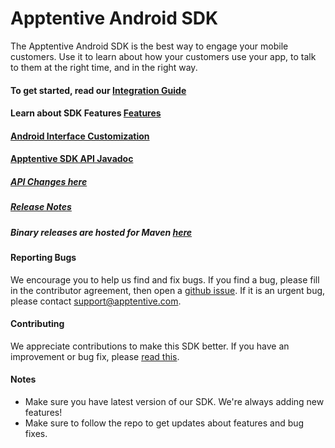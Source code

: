 # Apptentive Android SDK

The Apptentive Android SDK is the best way to engage your mobile customers. Use it to learn about how your customers
use your app, to talk to them at the right time, and in the right way.

#### To get started, read our [Integration Guide](https://learn.apptentive.com/knowledge-base/android-integration/)

#### Learn about SDK Features [Features](http://www.apptentive.com/docs/android/features/)

#### [Android Interface Customization](https://learn.apptentive.com/knowledge-base/interface-customization-android/)
#### [Apptentive SDK API Javadoc](http://www.apptentive.com/docs/android/api)

##### [API Changes here](docs/APIChanges.md)

##### [Release Notes](https://learn.apptentive.com/knowledge-base/android-sdk-releases-notes/)

##### Binary releases are hosted for Maven [here](http://search.maven.org/#artifactdetails|com.apptentive|apptentive-android|3.4.1|aar)

#### Reporting Bugs

We encourage you to help us find and fix bugs. If you find a bug, please fill in the contributor agreement, then open a [github issue](https://github.com/apptentive/apptentive-android/issues?direction=desc&sort=created&state=open).
If it is an urgent bug, please contact support@apptentive.com.

#### Contributing

We appreciate contributions to make this SDK better. If you have an improvement or bug fix, please [read this](CONTRIBUTING.md).

#### Notes

* Make sure you have latest version of our SDK. We're always adding new features!
* Make sure to follow the repo to get updates about features and bug fixes.
